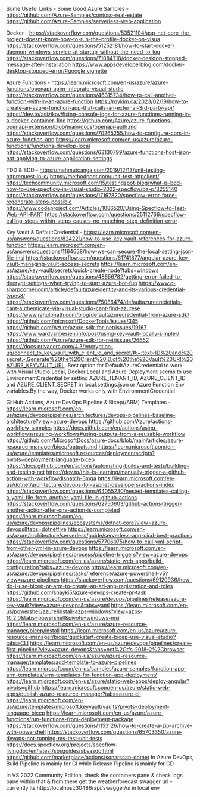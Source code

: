 
Some Useful Links - 
Some Good Azure Samples - 
https://github.com/Azure-Samples/contoso-real-estate
https://github.com/Azure-Samples/serverless-web-application

Docker - 
https://stackoverflow.com/questions/53521104/asp-net-core-the-project-doesnt-know-how-to-run-the-profile-docker-on-visua
https://stackoverflow.com/questions/51252181/how-to-start-docker-daemon-windows-service-at-startup-without-the-need-to-log
https://stackoverflow.com/questions/71084718/docker-desktop-stopped-message-after-installation
https://www.appsdeveloperblog.com/docker-desktop-stopped-error/#google_vignette

Azure Functions - 
https://learn.microsoft.com/en-us/azure/azure-functions/openapi-apim-integrate-visual-studio
https://stackoverflow.com/questions/46315734/how-to-call-another-function-with-in-an-azure-function
https://roykim.ca/2023/02/19/how-to-create-an-azure-function-app-that-calls-an-external-3rd-party-api/
https://dev.to/asizikov/fixing-console-logs-for-azure-functions-running-in-a-docker-container-1lod
https://github.com/Azure/azure-functions-openapi-extension/blob/main/docs/openapi-auth.md
https://stackoverflow.com/questions/70265255/how-to-configure-cors-in-azure-function-app
https://learn.microsoft.com/en-us/azure/azure-functions/functions-develop-local
https://stackoverflow.com/questions/63130799/azure-functions-host-json-not-applying-to-azure-application-settings

TDD & BDD - 
https://mahmutcanga.com/2019/12/13/unit-testing-httprequest-in-c/
https://methodpoet.com/unit-test-httpclient/
https://techcommunity.microsoft.com/t5/testingspot-blog/what-is-bdd-how-to-use-specflow-in-visual-studio-2022-specflow/ba-p/3255140
https://stackoverflow.com/questions/17167820/specflow-error-force-regenerate-steps-possible
https://www.codeproject.com/Articles/1086520/Using-Specflow-to-Test-Web-API-PART
https://stackoverflow.com/questions/25112766/specflow-calling-steps-within-steps-causes-no-matching-step-definition-error

Key Vault & DefaultCredential - 
https://learn.microsoft.com/en-us/answers/questions/824221/how-to-use-key-vault-references-for-azure-function
https://learn.microsoft.com/en-us/answers/questions/1164658/how-we-can-secure-the-local-setting-json-file-insi
https://stackoverflow.com/questions/61741877/angular-azure-key-vault-managing-vault-access-secrets
https://learn.microsoft.com/en-us/azure/key-vault/secrets/quick-create-node?tabs=windows
https://stackoverflow.com/questions/48856782/getting-error-failed-to-decrypt-settings-when-trying-to-start-azure-bot-fun
https://www.c-sharpcorner.com/article/defaultazureidentity-and-its-various-credential-types3/
https://stackoverflow.com/questions/75086474/defaultazurecredetials-cant-authenticate-via-visual-studio-cant-find-azurese
https://www.rahulpnath.com/blog/defaultazurecredential-from-azure-sdk/
https://github.com/microsoft/DockerTools/issues/345
https://github.com/Azure/azure-sdk-for-net/issues/19167
https://www.wardvanbesien.info/post/using-key-vault-locally-simpler/
https://github.com/Azure/azure-sdk-for-net/issues/26652
https://docs.privacera.com/4.3/encryption-ug/connect_to_key_vault_with_client_id_and_secret/#:~:text=ID%20and%20secret.-,Generate%20the%20Client%20ID,of%20the%20Vault%20URI%20AZURE_KEYVAULT_URL.
Best option for DefaultAzureCredential to work with Visual Studio Local, Docker Local and Azure Deployment seems to use EnvironmentCredential
by setting AZURE_TENANT_ID, AZURE_CLIENT_ID and AZURE_CLIENT_SECRET in local.settings.json or Azure Function Env variables.By the way,
Docker works only with EnvironmentCredential

GitHub Actions, Azure DevOps Pipeline & Bicep(/ARM) Templates -
https://learn.microsoft.com/en-us/azure/devops/pipelines/architectures/devops-pipelines-baseline-architecture?view=azure-devops
https://github.com/Azure/actions-workflow-samples
https://docs.github.com/en/actions/using-workflows/reusing-workflows#using-outputs-from-a-reusable-workflow
https://github.com/MicrosoftDocs/azure-docs/blob/main/articles/azure-resource-manager/bicep/outputs.md
https://learn.microsoft.com/en-us/azure/templates/microsoft.resources/deploymentscripts?pivots=deployment-language-bicep
https://docs.github.com/en/actions/automating-builds-and-tests/building-and-testing-net
https://dev.to/this-is-learning/manually-trigger-a-github-action-with-workflowdispatch-3mga
https://learn.microsoft.com/en-us/dotnet/architecture/devops-for-aspnet-developers/actions-index
https://stackoverflow.com/questions/64055230/nested-templates-calling-a-yaml-file-from-another-yaml-file-in-github-actions
https://stackoverflow.com/questions/62750603/github-actions-trigger-another-action-after-one-action-is-completed
https://learn.microsoft.com/en-us/azure/devops/pipelines/ecosystems/dotnet-core?view=azure-devops&tabs=dotnetfive
https://learn.microsoft.com/en-us/azure/architecture/serverless/guide/serverless-app-cicd-best-practices
https://stackoverflow.com/questions/57706075/how-to-call-yml-script-from-other-yml-in-azure-devops
https://learn.microsoft.com/en-us/azure/devops/pipelines/process/pipeline-triggers?view=azure-devops
https://learn.microsoft.com/en-us/azure/static-web-apps/build-configuration?tabs=azure-devops
https://learn.microsoft.com/en-us/azure/devops/pipelines/tasks/reference/azure-powershell-v5?view=azure-pipelines
https://stackoverflow.com/questions/69120936/how-do-i-use-bicep-or-arm-to-create-an-ad-app-registration-and-roles
https://github.com/shayki5/azure-devops-create-pr-task
https://learn.microsoft.com/en-us/azure/devops/pipelines/release/azure-key-vault?view=azure-devops&tabs=yaml
https://learn.microsoft.com/en-us/powershell/azure/install-azps-windows?view=azps-10.2.0&tabs=powershell&pivots=windows-msi
https://learn.microsoft.com/en-us/azure/azure-resource-manager/bicep/install
https://learn.microsoft.com/en-us/azure/azure-resource-manager/bicep/quickstart-create-bicep-use-visual-studio?tabs=CLI
https://learn.microsoft.com/en-us/azure/devops/pipelines/create-first-pipeline?view=azure-devops&tabs=net%2Ctfs-2018-2%2Cbrowser
https://learn.microsoft.com/en-us/azure/azure-resource-manager/templates/add-template-to-azure-pipelines
https://learn.microsoft.com/en-us/samples/azure-samples/function-app-arm-templates/arm-templates-for-function-app-deployment/
https://learn.microsoft.com/en-us/azure/static-web-apps/deploy-angular?pivots=github
https://learn.microsoft.com/en-us/azure/static-web-apps/publish-azure-resource-manager?tabs=azure-cli
https://learn.microsoft.com/en-us/azure/templates/microsoft.keyvault/vaults?pivots=deployment-language-bicep
https://learn.microsoft.com/en-us/azure/azure-functions/run-functions-from-deployment-package
https://stackoverflow.com/questions/1153126/how-to-create-a-zip-archive-with-powershell
https://stackoverflow.com/questions/65703350/azure-devops-not-running-ms-test-unit-tests
https://docs.specflow.org/projects/specflow-livingdoc/en/latest/sbsguides/sbsazdo.html
https://github.com/marketplace/actions/sonarscan-dotnet
In Azure DevOps, Build Pipeline is mainly for CI while Release Pipeline is mainly for CD

In VS 2022 Community Edition, check the containers pane & check logs pane within that & from there get the weatherforecast 
swagger url - currently its http://localhost:30486/api/swagger/ui in local env
